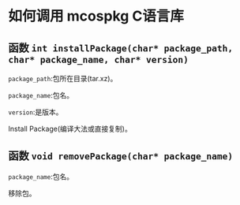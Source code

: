 # 如何调用 mcospkg C语言库
## 函数 `int installPackage(char* package_path, char* package_name, char* version)`
`package_path`:包所在目录(tar.xz)。
   
`package_name`:包名。
   
`version`:是版本。
   
Install Package(编译大法或直接复制)。
## 函数 `void removePackage(char* package_name)`
`package_name`:包名。
   
移除包。
